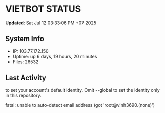 # VIETBOT STATUS
**Updated**: Sat Jul 12 03:33:06 PM +07 2025

## System Info
- IP: 103.77.172.150
- Uptime: up 6 days, 19 hours, 20 minutes
- Files: 26532

## Last Activity

to set your account's default identity.
Omit --global to set the identity only in this repository.

fatal: unable to auto-detect email address (got 'root@vinh3690.(none)')
